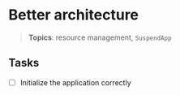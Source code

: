 # Better architecture

> **Topics**: resource management, `SuspendApp`

## Tasks

- [ ] Initialize the application correctly